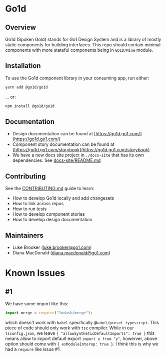# Go1d

## Overview

Go1d (Spoken Gold) stands for Go1 Design System and is a library of mostly static components for building interfaces. This repo should contain minimal components with more stateful components being in `GO1D/Mine` module.

## Installation

To use the Go1d component library in your consuming app, run either:

```sh
yarn add @go1d/go1d
```

… or:

```sh
npm install @go1d/go1d
```

## Documentation

- Design documentation can be found at [https://go1d.go1.com/](https://go1d.go1.com/)
- Component story documentation can be found at [https://go1d.go1.com/storybook](https://go1d.go1.com/storybook)
- We have a new docs site project in `./docs-site` that has its own dependencies. See [docs-site/README.md](docs-site/README.md)

## Contributing

See the [CONTRIBUTING.md](./CONTRIBUTING.md) guide to learn:

- How to develop Go1d locally and add changesets
- How to link across repos
- How to run tests
- How to develop component stories
- How to develop design documentation

## Maintainers

* Luke Brooker (luke.brooker@go1.com)
* Diana MacDonald (diana.macdonald@go1.com)

# Known Issues

## #1
We have some import like this:

```javascript
import merge = require("lodash/merge");
```

which doesn't work with `babel` specifically `@babel/preset-typescript`. This piece of code should only work with `tsc` compiler.
While in our `tsconfig.json`, we leave `{ "allowSyntheticDefaultImports": true }` this means allow to import default export `import x from "y"`, howerver,
above option should come with `{ esModuleInterop: true }`. I think this is why we had a `require` like issue #1.

